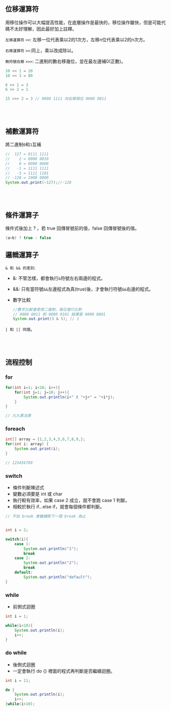 ## 位移運算符
用移位操作可以大幅提高性能，在底層操作是最快的，移位操作雖快，但是可能代碼不太好理解，因此最好加上註釋。

`左移運算符` `<<`: 左移一位代表乘以2的1次方，左移n位代表乘以2的n次方。

`右移運算符` `>>`:同上，乘以改成除以。

`無符號右移` `>>>`: 二進制的數右移幾位，並在最左邊補0(正數)。
```java
10 << 1 = 20
10 << 3 = 80

6 >> 1 = 3
6 >> 2 = 1

15 >>> 2 = 3 // 0000 1111 向右移兩位 0000 0011
```

<br/>

<br/>

## 補數運算符
將二進制`0`和`1`互補
```java
//  127 = 0111 1111
//    2 = 0000 0010
//    0 = 0000 0000
//   -1 = 1111 1111
//   -3 = 1111 1101
// -128 = 1000 0000
System.out.print(~127);//-128
```

<br/>

<br/>

## 條件運算子
條件式後加上 ? ，若 true 回傳冒號前的值，false 回傳冒號後的值。
```java
(a>b) ? true : false
```


## 邏輯運算子
`& 和 && 的差別`:

* &: 不管怎樣，都會執行`&`符號左右兩邊的程式。
* &&: 只有當符號`&&`左邊程式為真(true)後，才會執行符號`&&`右邊的程式。
* 數字比較

    ```java
    //數字比較會使用二進制，每位進行比對
    // 0000 0011 和 0000 0101 結果是 0000 0001
    System.out.print(3 & 5); // 1
    ```


`| 和 || 同理`。



<br/>

<br/>





## 流程控制
### for 
```java
for(int i=1; i<10; i++){
    for(int j=1; j=10; j++){
        System.out.println(i+" X "+j+" = "+i*j);
    }
}

// 九九乘法表
```

### foreach
```java
int[] array = {1,2,3,4,5,6,7,8,9,};
for(int i: array) {
    System.out.print(i);
}

// 123456789
```

### switch
* 條件判斷陳述式
* 變數必須要是 int 或 char
* 執行較有效率，如果 case 2 成立，就不會跑 case 1 判斷。
* 相較於執行 if...else if，就會每個條件都判斷。
```java
// 不加 break 會繼續跑下一個 break 為止


int i = 2;

switch(i){
    case 1:
        System.out.println("1");
        break
    case 2:
        System.out.println("2");
        break
    default:
        System.out.println("default");
}
```

### while
* 前側式迴圈
```java
int i = 1;

while(i<10){
    System.out.println(i);
    i++;
}
```


### do while
* 後側式迴圈
* 一定會執行 do {} 裡面的程式再判斷是否繼續迴圈。
```java
int i = 11;

do {
    System.out.println(i);
    i++;
}while(i<10);
```